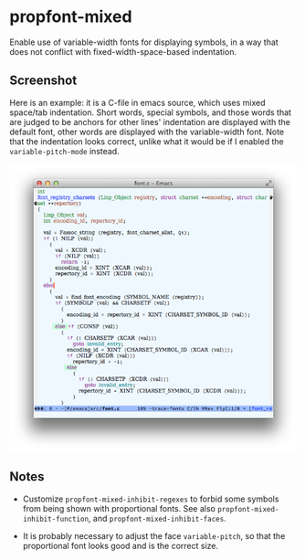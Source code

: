 propfont-mixed
==============

Enable use of variable-width fonts for displaying symbols,
in a way that does not conflict with fixed-width-space-based
indentation.

Screenshot
----------

Here is an example: it is a C-file in emacs source, which uses mixed
space/tab indentation. Short words, special symbols, and those words
that are judged to be anchors for other lines' indentation are
displayed with the default font, other words are displayed with the
variable-width font. Note that the indentation looks correct, unlike
what it would be if I enabled the `variable-pitch-mode` instead.

![Screenshot example](screenshot.png?raw=true "Screenshot")

Notes
-----

- Customize `propfont-mixed-inhibit-regexes` to forbid some
  symbols from being shown with proportional fonts. See also
  `propfont-mixed-inhibit-function`, and `propfont-mixed-inhibit-faces`.

- It is probably necessary to adjust the face `variable-pitch`,
  so that the proportional font looks good and is the correct size.
